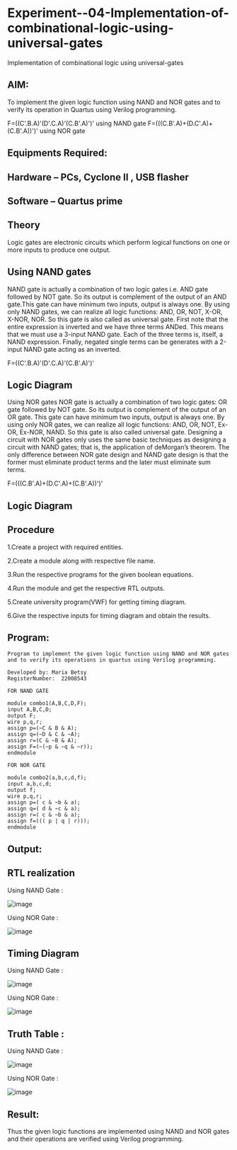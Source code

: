 # Experiment--04-Implementation-of-combinational-logic-using-universal-gates
Implementation of combinational logic using universal-gates
 
## AIM:
To implement the given logic function using NAND and NOR gates and to verify its operation in Quartus using Verilog programming.

F=((C'.B.A)'(D'.C.A)'(C.B'.A)')' using NAND gate
F=(((C.B'.A)+(D.C'.A)+(C.B'.A))')' using NOR gate
## Equipments Required:
## Hardware – PCs, Cyclone II , USB flasher
## Software – Quartus prime


## Theory
Logic gates are electronic circuits which perform logical functions on one or more inputs to produce one output. 

## Using NAND gates
NAND gate is actually a combination of two logic gates i.e. AND gate followed by NOT gate. So its output is complement of the output of an AND gate.This gate can have minimum two inputs, output is always one. By using only NAND gates, we can realize all logic functions: AND, OR, NOT, X-OR, X-NOR, NOR. So this gate is also called as universal gate. First note that the entire expression is inverted and we have three terms ANDed. This means that we must use a 3-input NAND gate. Each of the three terms is, itself, a NAND expression. Finally, negated single terms can be generates with a 2-input NAND gate acting as an inverted.

F=((C'.B.A)'(D'.C.A)'(C.B'.A)')'

## Logic Diagram

Using NOR gates
NOR gate is actually a combination of two logic gates: OR gate followed by NOT gate. So its output is complement of the output of an OR gate. This gate can have minimum two inputs, output is always one. By using only NOR gates, we can realize all logic functions: AND, OR, NOT, Ex-OR, Ex-NOR, NAND. So this gate is also called universal gate. Designing a circuit with NOR gates only uses the same basic techniques as designing a circuit with NAND gates; that is, the application of deMorgan’s theorem. The only difference between NOR gate design and NAND gate design is that the former must eliminate product terms and the later must eliminate sum terms.

F=(((C.B'.A)+(D.C'.A)+(C.B'.A))')'

## Logic Diagram
## Procedure

1.Create a project with required entities.

2.Create a module along with respective file name.

3.Run the respective programs for the given boolean equations.

4.Run the module and get the respective RTL outputs.

5.Create university program(VWF) for getting timing diagram.

6.Give the respective inputs for timing diagram and obtain the results.

## Program:
```
Program to implement the given logic function using NAND and NOR gates and to verify its operations in quartus using Verilog programming.

Developed by: Maria Betsy
RegisterNumber:  22008543

FOR NAND GATE

module combo1(A,B,C,D,F);
input A,B,C,D;
output F;
wire p,q,r;
assign p=(~C & B & A);
assign q=(~D & C & ~A);
assign r=(C & ~B & A);
assign F=(~(~p & ~q & ~r));
endmodule

FOR NOR GATE

module combo2(a,b,c,d,f);
input a,b,c,d;
output f;
wire p,q,r;
assign p=( c & ~b & a);
assign q=( d & ~c & a);
assign r=( c & ~b & a);
assign f=((( p | q | r)));
endmodule

```

## Output:

## RTL realization

Using NAND Gate :

![image](https://user-images.githubusercontent.com/122356434/211535387-dc29e4df-bf73-4cd0-bbe5-8dd52ebebfda.png)

Using NOR Gate :

![image](https://user-images.githubusercontent.com/122356434/211535577-c018f9cf-0a87-4b5e-9f6c-20d0931e2a12.png)


## Timing Diagram

Using NAND Gate :

![image](https://user-images.githubusercontent.com/122356434/211535731-d20707aa-f7da-4508-98ca-57976dc28baf.png)


Using NOR Gate :

![image](https://user-images.githubusercontent.com/122356434/211535831-f506d9a8-e343-4fc5-b61d-f2c3d67e05a2.png)

## Truth Table :

Using NAND Gate :

![image](https://user-images.githubusercontent.com/122356434/211535971-4bc65d61-9ee4-408c-9d0d-7972ed87af50.png)

Using NOR Gate :

![image](https://user-images.githubusercontent.com/122356434/211536051-5d4a1ef3-ad85-4d87-8cd0-1b2b1af5bbbe.png)


## Result:
Thus the given logic functions are implemented using NAND and NOR gates and their operations are verified using Verilog programming.
